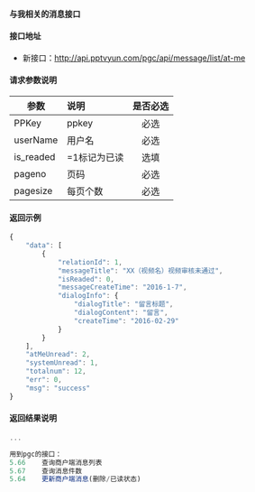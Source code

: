 #### 与我相关的消息接口

#### 接口地址
  * 新接口：http://api.pptvyun.com/pgc/api/message/list/at-me

#### 请求参数说明
|  参数         |说明          |是否必选|
| ------------- |:-------------|:-----:|
| PPKey      | ppkey |必选|
| userName   | 用户名 |必选    |
| is_readed  | =1标记为已读| 选填 |
| pageno        | 页码 |必选    |
| pagesize        | 每页个数 |必选    |
#### 返回示例
```javascript
{
    "data": [
        {
            "relationId": 1,
            "messageTitle": "XX（视频名）视频审核未通过",
            "isReaded": 0,
            "messageCreateTime": "2016-1-7",
            "dialogInfo": {
                "dialogTitle": "留言标题",
                "dialogContent": "留言",
                "createTime": "2016-02-29"
            }
        }
    ],
    "atMeUnread": 2,
    "systemUnread": 1,
    "totalnum": 12,
    "err": 0,
    "msg": "success"
}
```

#### 返回结果说明
```javascript
...

用到pgc的接口：
5.66	查询商户端消息列表
5.67	查询消息件数
5.64	更新商户端消息(删除/已读状态)
```